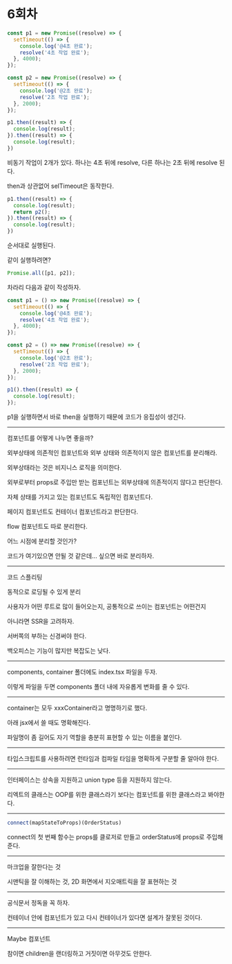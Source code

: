 # 6회차

```js
const p1 = new Promise((resolve) => {
  setTimeout(() => {
    console.log('@4초 완료');
    resolve('4초 작업 완료');
  }, 4000);
});

const p2 = new Promise((resolve) => {
  setTimeout(() => {
    console.log('@2초 완료');
    resolve('2초 작업 완료');
  }, 2000);
});

p1.then((result) => {
  console.log(result);
}).then((result) => {
  console.log(result);
})
```

비동기 작업이 2개가 있다. 하나는 4초 뒤에 resolve, 다른 하나는 2초 뒤에 resolve 된다.

then과 상관없어 selTimeout은 동작한다.


```js
p1.then((result) => {
  console.log(result);
  return p2();
}).then((result) => {
  console.log(result);
})
```

순서대로 실행된다.

같이 실행하려면?

```js
Promise.all([p1, p2]);
```

차라리 다음과 같이 작성하자.

```js
const p1 = () => new Promise((resolve) => {
  setTimeout(() => {
    console.log('@4초 완료');
    resolve('4초 작업 완료');
  }, 4000);
});

const p2 = () => new Promise((resolve) => {
  setTimeout(() => {
    console.log('@2초 완료');
    resolve('2초 작업 완료');
  }, 2000);
});

p1().then((result) => {
  console.log(result);
});
```

p1을 실행하면서 바로 then을 실행하기 때문에 코드가 응집성이 생긴다.

---

컴포넌트를 어떻게 나누면 좋을까?

외부상태에 의존적인 컴포넌트와 외부 상태와 의존적이지 않은 컴포넌트를 분리해라.

외부상태라는 것은 비지니스 로직을 의미한다.

외부로부터 props로 주입만 받는 컴포넌트는 외부상태에 의존적이지 않다고 판단한다.

자체 상태를 가지고 있는 컴포넌트도 독립적인 컴포넌트다.

페이지 컴포넌트도 컨테이너 컴포넌트라고 판단한다.

flow 컴포넌트도 따로 분리한다.

어느 시점에 분리할 것인가?

코드가 여기있으면 안될 것 같은데... 싶으면 바로 분리하자.

---

코드 스플리팅

동적으로 로딩될 수 있게 분리

사용자가 어떤 루트로 많이 들어오는지, 공통적으로 쓰이는 컴포넌트는 어떤건지

아니라면 SSR을 고려하자.

서버쪽의 부하는 신경써야 한다.

백오피스는 기능이 많지만 복잡도는 낮다.

---

components, container 폴더에도 index.tsx 파일을 두자.

이렇게 파일을 두면 components 폴더 내에 자유롭게 변화를 줄 수 있다.

---

container는 모두 xxxContainer라고 명명하기로 했다.

아래 jsx에서 쓸 때도 명확해진다.

파일명이 좀 길어도 자기 역할을 충분히 표현할 수 있는 이름을 붙인다.

---

타입스크립트를 사용하려면 런타임과 컴파일 타임을 명확하게 구분할 줄 알아야 한다.

---

인터페이스는 상속을 지원하고 union type 등을 지원하지 않는다.

리엑트의 클래스는 OOP를 위한 클래스라기 보다는 컴포넌트를 위한 클래스라고 봐야한다.

---

```js
connect(mapStateToProps)(OrderStatus)
```

connect의 첫 번째 함수는 props를 클로저로 만들고 orderStatus에 props로 주입해준다.

---

마크업을 잘한다는 것

시맨틱을 잘 이해하는 것, 2D 화면에서 지오매트릭을 잘 표현하는 것

---

공식문서 정독을 꼭 하자.

컨테이너 안에 컴포넌트가 있고 다시 컨테이너가 있다면 설계가 잘못된 것이다.

---

Maybe 컴포넌트

참이면 children을 랜더링하고 거짓이면 아무것도 안한다.


